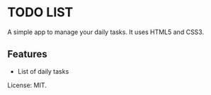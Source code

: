 # TODO LIST

A simple app to manage your daily tasks.
It uses HTML5 and CSS3.

## Features

- List of daily tasks

License: MIT.

